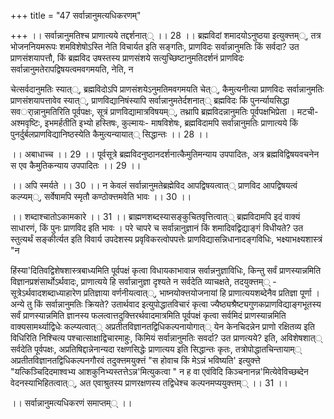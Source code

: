 +++
title = "47 सर्वान्नानुमत्यधिकरणम्"

+++
।। सर्वान्नानुमतिश्च प्राणात्यये तद्दर्शनात्् ।। 28 ।। ब्रह्मविदां शमादयोऽनुष्ठया इत्युक्त्तम््, तत्र भोजननियमरूपः शमविशेषोऽस्ति नेति विचार्यत इति सङ्गतिः, प्राणविदः सर्वान्नानुमतिः किं सर्वदा? उत प्राणसंशयापत्तौ, किं ब्रह्मविद उषस्तस्य प्राणसंशये सत्युच्छिष्टानुमतिदर्शनं प्राणविदः सर्वान्नानुमतेरापद्विषयत्वमवगमयति, नेति, न

चेत्सर्वदानुमतिः स्यात््, ब्रह्मविदोऽपि प्राणसंशयेऽनुमतिमवगमयति चेत््, कैमुत्यनीत्या प्राणविदः सर्वान्नानुमतिः प्राणसंशयापत्तावेव स्यात््, प्राणविद्यानिषंस्यापि सर्वान्नानुमतेर्दशनात्् ब्रह्मविदः किं पुनर्न्यायसिद्धा सवर्ान्नानुमतिरिति पूर्वपक्षः, सूत्रं प्राणविद्यामात्रविषयम््, तथ्रापि ब्रह्मविदन्नानुमतिः पूर्वपक्षभिप्रेता । मटची- अश्मवृष्टिः, इभमर्हतीति इभ्यो हस्तिषः, कुल्मायः- माषविशेषः, ब्रह्मविदामपि सर्वान्नानुमतिः प्राणात्यये किं पुनर्दुर्बलप्राणविद्यानिष्ठस्येति कैमुत्यन्यायात्् सिद्धान्तः ।। 28 ।।

।। अबाधाच्च ।। 29 ।। पूर्वसूत्रे ब्रह्मविदनुष्ठानदर्शनात्कैमुतिमन्याय उपपादितः, अत्र ब्रह्मविद्विषयवचनेन स एव कैमुतिकन्याय उपपादितः ।। 29 ।।

।। अपि स्मर्यते ।। 30 ।। न केवलं सर्वान्नानुमतेब्रह्मेविद आपद्विषयत्वात्् प्राणविद आपद्विषयत्वं कल्प्यम््, सर्वेषामपि स्मृतौ कण्ठोक्त्तमवेति भावः ।। 30 ।।

।। शब्दाश्चातोऽकामकारे ।। 31 ।। ब्राह्मणशब्दस्यासङ्कुचितवृत्तित्वात्् ब्रह्मविदामपि इदं वाक्यं साधारणं, किं पुनः प्राणविद इति भावः । परे चापरे च सर्वान्नानुज्ञानं किं शमादिवद्विद्याङ्गं विधीयते? उत स्तुत्यर्थं सङ्कीर्त्यत इति विवार्य उपदेशस्य प्रवृविकरत्वोपपत्तेः प्राणविद्यासन्निधानादङ्गविधिः, भक्ष्याभक्ष्यशास्त्रं "न

हिंस्या'दितिवद्विशेषशास्त्रबाध्यमिति पूर्वपक्षं कृत्वा विधायकाभावान्न सर्वान्ननुज्ञाविधिः, किन्तु सर्वं प्राणस्यान्नमिति विज्ञानप्रशंसार्थोऽर्थवादः, प्राणात्यये हि सर्वान्नानुज्ञा दृश्यते न सर्वदेति व्याचक्षते, तदयुक्त्तम्् - सूत्रेऽर्थवादशब्दाध्याहारेण प्रतिज्ञाया वर्णनीयत्वात््, भाष्नयोक्त्तयोजनायां हि प्राणात्ययशब्देनैव प्रतिज्ञा पूर्णा । अन्ये तु किं सर्वान्नानुमतिः क्रियते? उतार्थवाद इत्युपोद्धातविचारं कृत्वा ज्यैष्ठ्यश्रैष्ट्यगुणकप्राणविद्याङ्गभूतस्य सर्वं प्राणस्यान्नमिति ज्ञानस्य फलत्वात्तदुक्त्तिरर्थवादमात्रमिति पूर्वपक्षं कृत्वा सर्वमिदं प्राणस्यान्नमिति वाक्यसामर्थ्याद्विधेः कल्प्यत्वात्् अप्रतीतविज्ञानतद्विधिकल्पनायोगात्् येन केनचिदन्नेन प्राणो रक्षितव्य इति विधिरिति निश्चित्य पश्चात्साक्षाद्विचारमाहुः, किमियं सर्वान्नानुमतिः सवर्दा? उत प्राणत्यये? इति, अविशेषशात्् सर्वदेति पूर्वपक्षः, अप्रतिषिद्दान्नेनान्यदा रक्षणसिद्धेः प्राणात्यय इति सिद्धान्तः कृतः, तत्रोपोद्धातचिन्तायाम्् अप्रतीतविज्ञानतद्विधिकल्पनगौरवं तदुक्त्तमयुक्त्तं "स होवाच किं मेऽन्नं भविष्यति' इत्युक्त्ते "यत्किञ्चिदिदमाश्वभ्य आशकुनिभ्यस्तत्तेऽन्न'मित्युकत्वा " न ह वा एवंविदि किञ्चनानन्न'मित्येवेविच्छब्देन वेदनस्याभिहितत्वात््, अत एवाश्रुतस्य प्राणरक्षणस्य तद्विधेश्च कल्पनमप्ययुक्त्तम्् ।। 31 ।।

।। सर्वान्नानुमत्यधिकरणं समाप्तम्् ।।

